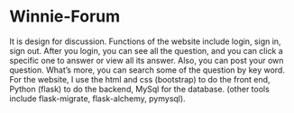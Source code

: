 # Winnie-Forum
It is design for discussion. Functions of the website include login, sign in, sign out. After you login, you can see all the question, and you can click a specific one to answer or view all its answer. Also, you can post your own question. What’s more, you can search some of the question by key word.
For the website, I use the html and css (bootstrap) to do the front end, Python (flask) to do the backend,  MySql for the database. (other tools include flask-migrate, flask-alchemy, pymysql).
